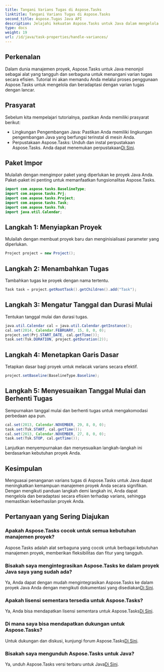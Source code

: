 ```yaml
---
title: Tangani Varians Tugas di Aspose.Tasks
linktitle: Tangani Varians Tugas di Aspose.Tasks
second_title: Aspose.Tugas Java API
description: Jelajahi kekuatan Aspose.Tasks untuk Java dalam mengelola varian tugas proyek. Ikuti panduan komprehensif kami untuk integrasi yang lancar dan penanganan yang efisien.
type: docs
weight: 19
url: /id/java/task-properties/handle-variances/
---
```

## Perkenalan
Dalam dunia manajemen proyek, Aspose.Tasks untuk Java menonjol sebagai alat yang tangguh dan serbaguna untuk menangani varian tugas secara efisien. Tutorial ini akan memandu Anda melalui proses penggunaan Aspose.Tasks untuk mengelola dan beradaptasi dengan varian tugas dengan lancar.
## Prasyarat
Sebelum kita mempelajari tutorialnya, pastikan Anda memiliki prasyarat berikut:
- Lingkungan Pengembangan Java: Pastikan Anda memiliki lingkungan pengembangan Java yang berfungsi terinstal di mesin Anda.
-  Perpustakaan Aspose.Tasks: Unduh dan instal perpustakaan Aspose.Tasks. Anda dapat menemukan perpustakaan[Di Sini](https://releases.aspose.com/tasks/java/).
## Paket Impor
Mulailah dengan mengimpor paket yang diperlukan ke proyek Java Anda. Paket-paket ini penting untuk memanfaatkan fungsionalitas Aspose.Tasks.
```java
import com.aspose.tasks.BaselineType;
import com.aspose.tasks.Prj;
import com.aspose.tasks.Project;
import com.aspose.tasks.Task;
import com.aspose.tasks.Tsk;
import java.util.Calendar;
```
## Langkah 1: Menyiapkan Proyek
Mulailah dengan membuat proyek baru dan menginisialisasi parameter yang diperlukan.
```java
Project project = new Project();
```
## Langkah 2: Menambahkan Tugas
Tambahkan tugas ke proyek dengan nama tertentu.
```java
Task task = project.getRootTask().getChildren().add("Task");
```
## Langkah 3: Mengatur Tanggal dan Durasi Mulai
Tentukan tanggal mulai dan durasi tugas.
```java
java.util.Calendar cal = java.util.Calendar.getInstance();
cal.set(2014, Calendar.FEBRUARY, 15, 8, 0, 0);
project.set(Prj.START_DATE, cal.getTime());
task.set(Tsk.DURATION, project.getDuration(2));
```
## Langkah 4: Menetapkan Garis Dasar
Tetapkan dasar bagi proyek untuk melacak varians secara efektif.
```java
project.setBaseline(BaselineType.Baseline);
```
## Langkah 5: Menyesuaikan Tanggal Mulai dan Berhenti Tugas
Sempurnakan tanggal mulai dan berhenti tugas untuk mengakomodasi perbedaan apa pun.
```java
cal.set(2013, Calendar.NOVEMBER, 29, 8, 0, 0);
task.set(Tsk.START, cal.getTime());
cal.set(2013, Calendar.NOVEMBER, 27, 8, 0, 0);
task.set(Tsk.STOP, cal.getTime());
```
Lanjutkan menyempurnakan dan menyesuaikan langkah-langkah ini berdasarkan kebutuhan proyek Anda.
## Kesimpulan
Menguasai penanganan varians tugas di Aspose.Tasks untuk Java dapat meningkatkan kemampuan manajemen proyek Anda secara signifikan. Dengan mengikuti panduan langkah demi langkah ini, Anda dapat mengelola dan beradaptasi secara efisien terhadap varians, sehingga memastikan keberhasilan proyek Anda.
## Pertanyaan yang Sering Diajukan
### Apakah Aspose.Tasks cocok untuk semua kebutuhan manajemen proyek?
Aspose.Tasks adalah alat serbaguna yang cocok untuk berbagai kebutuhan manajemen proyek, memberikan fleksibilitas dan fitur yang tangguh.
### Bisakah saya mengintegrasikan Aspose.Tasks ke dalam proyek Java saya yang sudah ada?
 Ya, Anda dapat dengan mudah mengintegrasikan Aspose.Tasks ke dalam proyek Java Anda dengan mengikuti dokumentasi yang disediakan[Di Sini](https://reference.aspose.com/tasks/java/).
### Apakah lisensi sementara tersedia untuk Aspose.Tasks?
Ya, Anda bisa mendapatkan lisensi sementara untuk Aspose.Tasks[Di Sini](https://purchase.aspose.com/temporary-license/).
### Di mana saya bisa mendapatkan dukungan untuk Aspose.Tasks?
 Untuk dukungan dan diskusi, kunjungi forum Aspose.Tasks[Di Sini](https://forum.aspose.com/c/tasks/15).
### Bisakah saya mengunduh Aspose.Tasks untuk Java?
 Ya, unduh Aspose.Tasks versi terbaru untuk Java[Di Sini](https://releases.aspose.com/tasks/java/).
